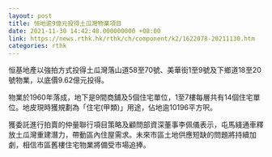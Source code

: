 ```yaml
---
layout: post
title: 恒地逾9億元投得土瓜灣物業項目
date: 2021-11-30 14:42:48.000000000 +08:00
link: https://news.rthk.hk/rthk/ch/component/k2/1622078-20211130.htm
categories: rthk
---
```


恒基地產以強拍方式投得土瓜灣落山道58至70號、美華街1至9號及下鄉道18至20號物業，以底價9.62億元投得。

物業於1960年落成，地下是9間商舖及5個住宅單位，1至7樓每層共有14個住宅單位。地皮現時獲規劃為「住宅(甲類)」用途，佔地逾10196平方呎。 

獲委託進行拍賣的仲量聯行項目策略及顧問部資深董事李佩儀表示，屯馬綫通車釋放土瓜灣重建潛力，帶動區內住屋需求。未來市區土地供應短缺的問題將持續加劇，相信市區舊樓住宅物業將備受市場追捧。
